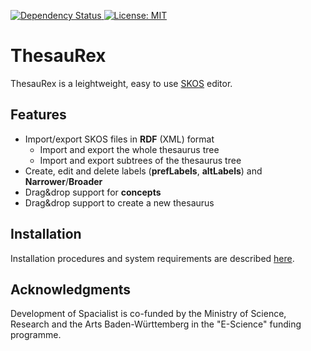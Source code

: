 <p>
    <a href='https://david-dm.org/DH-Center-Tuebingen/ThesauRex'>
        <img src='https://david-dm.org/DH-Center-Tuebingen/ThesauRex.svg' alt='Dependency Status' />
    </a>
    <a href='https://opensource.org/licenses/MIT'>
        <img src='https://img.shields.io/badge/License-MIT-yellow.svg' alt='License: MIT' />
    </a>
</p>

# ThesauRex
ThesauRex is a leightweight, easy to use [SKOS](https://www.w3.org/2004/02/skos/) editor.

## Features
- Import/export SKOS files in **RDF** (XML) format
  - Import and export the whole thesaurus tree
  - Import and export subtrees of the thesaurus tree
- Create, edit and delete labels (**prefLabels**, **altLabels**) and **Narrower**/**Broader**
- Drag&drop support for **concepts**
- Drag&drop support to create a new thesaurus

## Installation
Installation procedures and system requirements are described [here](INSTALL.md).

## Acknowledgments

Development of Spacialist is co-funded by the Ministry of Science, Research and the Arts Baden-Württemberg in the "E-Science" funding programme.
